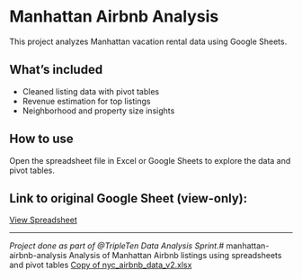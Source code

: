 # Manhattan Airbnb Analysis

This project analyzes Manhattan vacation rental data using Google Sheets.

## What’s included

- Cleaned listing data with pivot tables
- Revenue estimation for top listings
- Neighborhood and property size insights

## How to use

Open the spreadsheet file in Excel or Google Sheets to explore the data and pivot tables.

## Link to original Google Sheet (view-only):
[View Spreadsheet](https://docs.google.com/spreadsheets/d/1F47FEbImDuOQ71Ss0VWbx6-xfP686eGdeAUysSeUU1k/edit?usp=sharing)

---

*Project done as part of @TripleTen Data Analysis Sprint.*# manhattan-airbnb-analysis
Analysis of Manhattan Airbnb listings using spreadsheets and pivot tables
[Copy of nyc_airbnb_data_v2.xlsx](https://github.com/user-attachments/files/20702364/Copy.of.nyc_airbnb_data_v2.xlsx)
